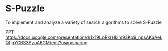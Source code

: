 # S-Puzzle
To implement and analyze a variety of search algorithms to solve S-Puzzle

PPT  
https://docs.google.com/presentation/d/1x19LpRkrHkIm93Ko9_npsAKaAeLQfjgYCBS3SyoA6GM/edit?usp=sharing
